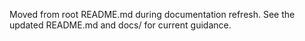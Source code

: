 Moved from root README.md during documentation refresh. See the updated README.md and docs/ for current guidance.


